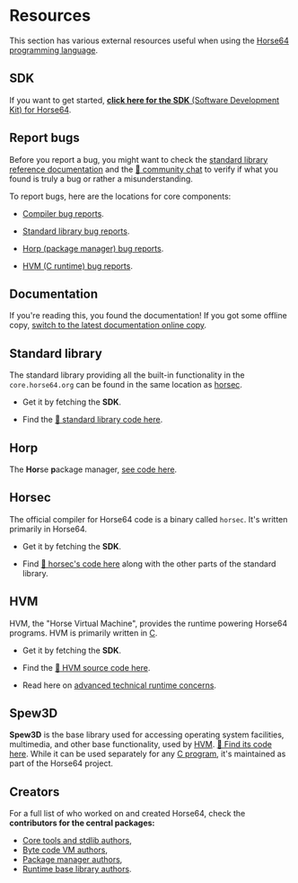 
<!-- For license of this file, see LICENSE.md in the base folder. -->

Resources
=========

This section has various external resources useful when using the
[Horse64 programming language](https://horse64.org).


SDK
---

If you want to get started, [**click here for
the SDK** (Software Development Kit) for Horse64](
https://horse64.org/download
).


Report bugs
-----------

Before you report a bug, you might want to check the
[standard library reference documentation](
./docs/FIXME)
and the [💬 community chat](https://horse64.org/chat)
to verify if what you found is truly a bug or rather
a misunderstanding.

To report bugs, here are the locations for core components:

- [Compiler bug reports](
  https://codeberg.org/Horse64/core.horse64.org/issues).

- [Standard library bug reports](
  https://codeberg.org/Horse64/core.horse64.org/issues).

- [Horp (package manager) bug reports](
  https://codeberg.org/Horse64/horp.horse64.org/issues).

- [HVM (C runtime) bug reports](
  https://codeberg.org/Horse64/hvm.horse64.org/issues).


Documentation
-------------

If you're reading this, you found the documentation! If you got
some offline copy, [switch to the latest documentation
online copy](https://horse64.org/docs/Welcome).


Standard library
----------------

The standard library providing all the built-in functionality in
the `core.horse64.org` can be found in the same location as
[horsec](#Horsec).

- Get it by fetching the **SDK**.

- Find the [🧬 standard library code here](
  https://codeberg.org/Horse64/core.horse64.org/src/branch/main/src).


Horp
----

The **Hor**se **p**ackage manager, [see code here](
https://codeberg.org/Horse64/horp.horse64.org/).


Horsec
------

The official compiler for Horse64 code is a binary called `horsec`.
It's written primarily in Horse64.

- Get it by fetching the **SDK**.

- Find [🧬 horsec's code here](
  https://codeberg.org/Horse64/core.horse64.org/src/branch/main/src/compiler/)
  along with the other parts of the standard library.


HVM
---

HVM, the "Horse Virtual Machine", provides the
runtime powering Horse64 programs.
HVM is primarily written in [C](
https://en.wikipedia.org/wiki/C_%28programming_language%29).

- Get it by fetching the **SDK**.

- Find the [🧬 HVM source code here](
  https://codeberg.org/Horse64/hvm.horse64.org/src/branch/main/src/
  ).

- Read here on [advanced technical runtime concerns](
  /docs/Runtime%20Concerns.md).


Spew3D
------

**Spew3D** is the base library used for accessing operating system
facilities, multimedia, and other base functionality, used
by [HVM](#hvm). [🧬 Find its code here](
https://codeberg.org/Spew3D/Spew3D).
While it can be used separately for any [C program](
https://en.wikipedia.org/wiki/C_%28programming_language%29),
it's maintained as part of the Horse64 project.


Creators
--------

For a full list of who worked on and created Horse64,
check the **contributors for the central packages:**

- [Core tools and stdlib authors](
  https://codeberg.org/Horse64/core.horse64.org/src/branch/main/AUTHORS.md),
- [Byte code VM authors](
  https://codeberg.org/Horse64/hvm.horse64.org/src/branch/main/AUTHORS.md),
- [Package manager authors](
  https://codeberg.org/Horse64/horp.horse64.org/src/branch/main/AUTHORS.md),
- [Runtime base library authors](
  https://codeberg.org/Spew3D/Spew3D/src/branch/main/AUTHORS.md).

